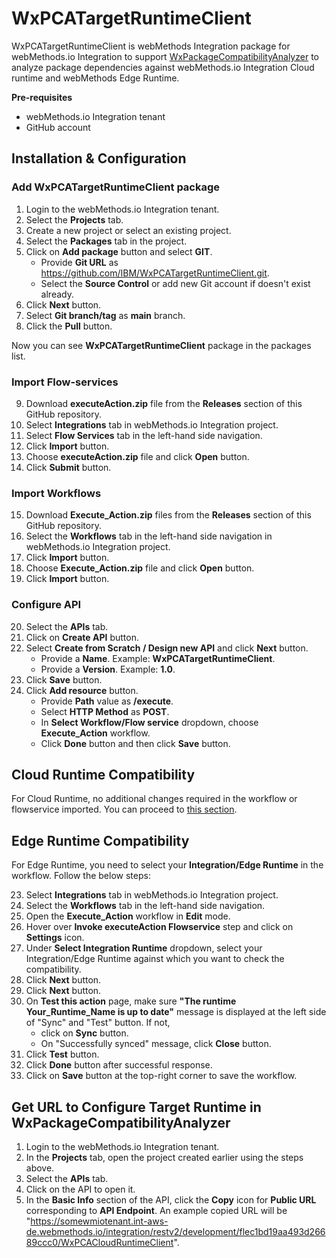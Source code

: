 # WxPCATargetRuntimeClient
WxPCATargetRuntimeClient is webMethods Integration package for webMethods.io Integration to support [WxPackageCompatibilityAnalyzer](https://github.com/IBM/WxPackageCompatibilityAnalyzer.git) to analyze package dependencies against webMethods.io Integration Cloud runtime and webMethods Edge Runtime.

**Pre-requisites**
* webMethods.io Integration tenant
* GitHub account

## Installation & Configuration

### Add WxPCATargetRuntimeClient package
1. Login to the webMethods.io Integration tenant.
2. Select the **Projects** tab.
3. Create a new project or select an existing project.
4. Select the **Packages** tab in the project.
5. Click on **Add package** button and select **GIT**.
   * Provide **Git URL** as https://github.com/IBM/WxPCATargetRuntimeClient.git.
   * Select the **Source Control** or add new Git account if doesn't exist already.
6. Click **Next** button.
7. Select **Git branch/tag** as **main** branch.
8. Click the **Pull** button.

Now you can see **WxPCATargetRuntimeClient** package in the packages list.

### Import Flow-services
9. Download **executeAction.zip** file from the **Releases** section of this GitHub repository.
10. Select **Integrations** tab in webMethods.io Integration project.
11. Select **Flow Services** tab in the left-hand side navigation.
12. Click **Import** button.
13. Choose **executeAction.zip** file and click **Open** button.
14. Click **Submit** button.

### Import Workflows
15. Download **Execute_Action.zip** files from the **Releases** section of this GitHub repository.
16. Select the **Workflows** tab in the left-hand side navigation in webMethods.io Integration project.
17. Click **Import** button.
18. Choose **Execute_Action.zip** file and click **Open** button.
19. Click **Import** button.

### Configure API
20. Select the **APIs** tab.
21. Click on **Create API** button.
22. Select **Create from Scratch / Design new API** and click **Next** button.
    * Provide a **Name**. Example: **WxPCATargetRuntimeClient**.
    * Provide a **Version**. Example: **1.0**.
23. Click **Save** button.
24. Click **Add resource** button.
    * Provide **Path** value as **/execute**.
    * Select **HTTP Method** as **POST**.
    * In **Select Workflow/Flow service** dropdown, choose **Execute_Action** workflow.
    * Click **Done** button and then click **Save** button.

## Cloud Runtime Compatibility
For Cloud Runtime, no additional changes required in the workflow or flowservice imported. You can proceed to [this section](https://github.com/IBM/WxPCATargetRuntimeClient/tree/main?tab=readme-ov-file#get-url-to-configure-target-runtime-in-wxpackagecompatibilityanalyzer).

## Edge Runtime Compatibility
For Edge Runtime, you need to select your **Integration/Edge Runtime** in the workflow. Follow the below steps:

23. Select **Integrations** tab in webMethods.io Integration project.
24. Select the **Workflows** tab in the left-hand side navigation.
25. Open the **Execute_Action** workflow in **Edit** mode.
26. Hover over **Invoke executeAction Flowservice** step and click on **Settings** icon.
27. Under **Select Integration Runtime** dropdown, select your Integration/Edge Runtime against which you want to check the compatibility.
28. Click **Next** button.
29. Click **Next** button.
30. On **Test this action** page, make sure **"The runtime Your_Runtime_Name is up to date"** message is displayed at the left side of "Sync" and "Test" button. If not,
    * click on **Sync** button.
    * On "Successfully synced" message, click **Close** button.
31. Click **Test** button.
32. Click **Done** button after successful response.
33. Click on **Save** button at the top-right corner to save the workflow.

## Get URL to Configure Target Runtime in WxPackageCompatibilityAnalyzer
1. Login to the webMethods.io Integration tenant.
2. In the **Projects** tab, open the project created earlier using the steps above.
3. Select the **APIs** tab.
4. Click on the API to open it.
5. In the **Basic Info** section of the API, click the **Copy** icon for **Public URL** corresponding to **API Endpoint**. An example copied URL will be "https://somewmiotenant.int-aws-de.webmethods.io/integration/restv2/development/flec1bd19aa493d26689ccc0/WxPCACloudRuntimeClient".
